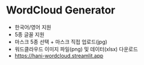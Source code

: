 # WordCloud Generator
- 한국어/영어 지원
- 5종 글꼴 지원
- 마스크 5종 선택 + 마스크 직접 업로드(jpg)
- 워드클라우드 이미지 파일(png) 및 데이터(xlsx) 다운로드
- https://hani-wordcloud.streamlit.app
